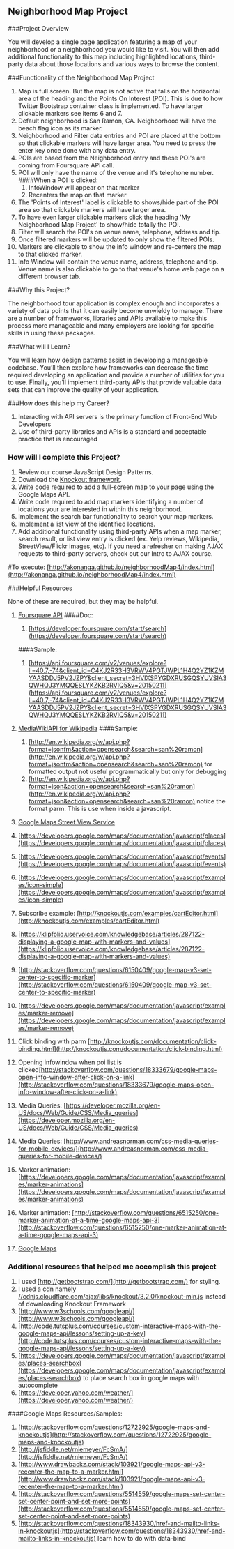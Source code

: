 ## Neighborhood Map Project

###Project Overview

You will develop a single page application featuring a map of your neighborhood or a neighborhood you would like to visit. You will then add additional functionality to this map including highlighted locations, third-party data about those locations and various ways to browse the content.



###Functionality of the Neighborhood Map Project
1.  Map is full screen.  But the map is not active that falls on the horizontal area of the heading and the Points On Interest (POI).
    This is due to how Twitter Bootstrap container class is implemented. To have larger clickable markers see items 6 and 7.
1.  Default neighborhood is San Ramon, CA.  Neighborhood will have the beach flag icon as its marker.
1.  Neighborhood and Filter data entries and POI are placed at the bottom so that clickable markers will have larger area.
    You need to press the enter key once done with any data entry.
1.  POIs are based from the Neighborhood entry and these POI's are coming from Foursquare API call.
1.  POI will only have the name of the venue and it's telephone number.
    ####When a POI is clicked:
    1.   InfoWindow will appear on that marker
    1.    Recenters the map on that marker
1.  The 'Points of Interest' label is clickable to shows/hide part of the POI area so that clickable markers will have larger area.
1.  To have even larger clickable markers click the heading 'My Neighborhood Map Project' to show/hide totally the POI.
1.  Filter will search the POI's on venue name, telephone, address and tip.
1.  Once filtered markers will be updated to only show the filtered POIs.
1.  Markers are clickable to show the info window and re-centers the map to that clicked marker.
1.  Info Window will contain the venue name, address, telephone and tip.
    Venue name is also clickable to go to that venue's home web page on a different browser tab.





###Why this Project?

The neighborhood tour application is complex enough and incorporates a variety of data points that it can easily become unwieldy to manage. There are a number of frameworks, libraries and APIs available to make this process more manageable and many employers are looking for specific skills in using these packages.

###What will I Learn?

You will learn how design patterns assist in developing a manageable codebase. You’ll then explore how frameworks can decrease the time required developing an application and provide a number of utilities for you to use. Finally, you’ll implement third-party APIs that provide valuable data sets that can improve the quality of your application.

###How does this help my Career?

1.  Interacting with API servers is the primary function of Front-End Web Developers
1.  Use of third-party libraries and APIs is a standard and acceptable practice that is encouraged

### How will I complete this Project?

1.  Review our course JavaScript Design Patterns.
1.  Download the [Knockout framework](http://knockoutjs.com/).
1.  Write code required to add a full-screen map to your page using the Google Maps API.
1.  Write code required to add map markers identifying a number of locations your are interested in within this neighborhood.
1.  Implement the search bar functionality to search your map markers.
1.  Implement a list view of the identified locations.
1.  Add additional functionality using third-party APIs when a map marker, search result, or list view entry is clicked (ex. Yelp reviews, Wikipedia, StreetView/Flickr images, etc). If you need a refresher on making AJAX requests to third-party servers, check out our Intro to AJAX course.


#To execute:
[http://akonanga.github.io/neighborhoodMap4/index.html](http://akonanga.github.io/neighborhoodMap4/index.html)

###Helpful Resources

None of these are required, but they may be helpful.

1.  [Foursquare API](https://developer.foursquare.com/start)
    ####Doc:
    1.  [https://developer.foursquare.com/start/search](https://developer.foursquare.com/start/search)

    ####Sample:
    1.  [https://api.foursquare.com/v2/venues/explore?ll=40.7,-74&client_id=C4KJ2R33H3VRWV4PGTJWPL1H4Q2YZ1KZMYAASDDJ5PV2JZPY&client_secret=3HVIXSPYGDXRUSGQSYUVSIA3QWHQJ3YMQQESLYKZKB2RVIQ5&v=20150211](https://api.foursquare.com/v2/venues/explore?ll=40.7,-74&client_id=C4KJ2R33H3VRWV4PGTJWPL1H4Q2YZ1KZMYAASDDJ5PV2JZPY&client_secret=3HVIXSPYGDXRUSGQSYUVSIA3QWHQJ3YMQQESLYKZKB2RVIQ5&v=20150211)

1.  [MediaWikiAPI for Wikipedia](http://www.mediawiki.org/wiki/API%3aMain_page)
    ####Sample:
    1.  [http://en.wikipedia.org/w/api.php?format=jsonfm&action=opensearch&search=san%20ramon](http://en.wikipedia.org/w/api.php?format=jsonfm&action=opensearch&search=san%20ramon) for formatted output not useful programmatically but only for debugging
    1.  [http://en.wikipedia.org/w/api.php?format=json&action=opensearch&search=san%20ramon](http://en.wikipedia.org/w/api.php?format=json&action=opensearch&search=san%20ramon) notice the format parm.  This is use when inside a javascript.

1.  [Google Maps Street View Service](https://developers.google.com/maps/documentation/javascript/streetview)
1.  [https://developers.google.com/maps/documentation/javascript/places](https://developers.google.com/maps/documentation/javascript/places)
1.  [https://developers.google.com/maps/documentation/javascript/events](https://developers.google.com/maps/documentation/javascript/events)
1.  [https://developers.google.com/maps/documentation/javascript/examples/icon-simple](https://developers.google.com/maps/documentation/javascript/examples/icon-simple)
1.  Subscribe example: [http://knockoutjs.com/examples/cartEditor.html](http://knockoutjs.com/examples/cartEditor.html)
1.  [https://klipfolio.uservoice.com/knowledgebase/articles/287122-displaying-a-google-map-with-markers-and-values](https://klipfolio.uservoice.com/knowledgebase/articles/287122-displaying-a-google-map-with-markers-and-values)
1.  [http://stackoverflow.com/questions/6150409/google-map-v3-set-center-to-specific-marker](http://stackoverflow.com/questions/6150409/google-map-v3-set-center-to-specific-marker)
1.  [https://developers.google.com/maps/documentation/javascript/examples/marker-remove](https://developers.google.com/maps/documentation/javascript/examples/marker-remove)
1.  Click binding with parm [http://knockoutjs.com/documentation/click-binding.html](http://knockoutjs.com/documentation/click-binding.html)
1.  Opening infowindow when poi list is clicked[http://stackoverflow.com/questions/18333679/google-maps-open-info-window-after-click-on-a-link](http://stackoverflow.com/questions/18333679/google-maps-open-info-window-after-click-on-a-link)
1.  Media Queries: [https://developer.mozilla.org/en-US/docs/Web/Guide/CSS/Media_queries](https://developer.mozilla.org/en-US/docs/Web/Guide/CSS/Media_queries)
1.  Media Queries: [http://www.andreasnorman.com/css-media-queries-for-mobile-devices/](http://www.andreasnorman.com/css-media-queries-for-mobile-devices/)
1.  Marker animation: [https://developers.google.com/maps/documentation/javascript/examples/marker-animations](https://developers.google.com/maps/documentation/javascript/examples/marker-animations)
1.  Marker animation: [http://stackoverflow.com/questions/6515250/one-marker-animation-at-a-time-google-maps-api-3](http://stackoverflow.com/questions/6515250/one-marker-animation-at-a-time-google-maps-api-3)

1.  [Google Maps](https://developers.google.com/maps/documentation/)

### Additional resources that helped me accomplish this project
1.  I used [http://getbootstrap.com/](http://getbootstrap.com/) for styling.
1.  I used a cdn namely [//cdnjs.cloudflare.com/ajax/libs/knockout/3.2.0/knockout-min.js](//cdnjs.cloudflare.com/ajax/libs/knockout/3.2.0/knockout-min.js) instead of downloading Knockout Framework
1.  [http://www.w3schools.com/googleapi/](http://www.w3schools.com/googleapi/)
1.  [http://code.tutsplus.com/courses/custom-interactive-maps-with-the-google-maps-api/lessons/setting-up-a-key](http://code.tutsplus.com/courses/custom-interactive-maps-with-the-google-maps-api/lessons/setting-up-a-key)
1.  [https://developers.google.com/maps/documentation/javascript/examples/places-searchbox](https://developers.google.com/maps/documentation/javascript/examples/places-searchbox) to place search box in google maps with autocomplete
1.  [https://developer.yahoo.com/weather/](https://developer.yahoo.com/weather/)

####Google Maps Resources/Samples:
1.  [http://stackoverflow.com/questions/12722925/google-maps-and-knockoutjs](http://stackoverflow.com/questions/12722925/google-maps-and-knockoutjs)
1.  [http://jsfiddle.net/rniemeyer/FcSmA/](http://jsfiddle.net/rniemeyer/FcSmA/)
1.  [http://www.drawbackz.com/stack/103921/google-maps-api-v3-recenter-the-map-to-a-marker.html](http://www.drawbackz.com/stack/103921/google-maps-api-v3-recenter-the-map-to-a-marker.html)
1.  [http://stackoverflow.com/questions/5514559/google-maps-set-center-set-center-point-and-set-more-points](http://stackoverflow.com/questions/5514559/google-maps-set-center-set-center-point-and-set-more-points)
1.  [http://stackoverflow.com/questions/18343930/href-and-mailto-links-in-knockoutjs](http://stackoverflow.com/questions/18343930/href-and-mailto-links-in-knockoutjs)
        learn how to do <a> with data-bind
